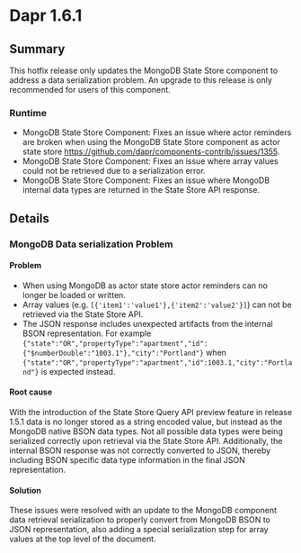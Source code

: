 # Dapr 1.6.1

## Summary

This hotfix release only updates the MongoDB State Store component to address a data serialization problem. An upgrade to this release is only recommended for users of this component.

### Runtime
* MongoDB State Store Component: Fixes an issue where actor reminders are broken when using the MongoDB State Store component as actor state store https://github.com/dapr/components-contrib/issues/1355.
* MongoDB State Store Component: Fixes an issue where array values could not be retrieved due to a serialization error.
* MongoDB State Store Component: Fixes an issue where MongoDB internal data types are returned in the State Store API response.

## Details

### MongoDB Data serialization Problem

#### Problem

- When using MongoDB as actor state store actor reminders can no longer be loaded or written.
- Array values (e.g. `[{'item1':'value1'},{'item2':'value2'}]`) can not be retrieved via the State Store API.
- The JSON response includes unexpected artifacts from the internal BSON representation. For example `{"state":"OR","propertyType":"apartment","id":{"$numberDouble":"1003.1"},"city":"Portland"}` when `{"state":"OR","propertyType":"apartment","id":1003.1,"city":"Portland"}` is expected instead. 

#### Root cause

With the introduction of the State Store Query API preview feature in release 1.5.1 data is no longer stored as a string encoded value, but instead as the MongoDB native BSON data types. Not all possible data types were being serialized correctly upon retrieval via the State Store API. Additionally, the internal BSON response was not correctly converted to JSON, thereby including BSON specific data type information in the final JSON representation.

#### Solution

These issues were resolved with an update to the MongoDB component data retrieval serialization to properly convert from MongoDB BSON to JSON representation, also adding a special serialization step for array values at the top level of the document.